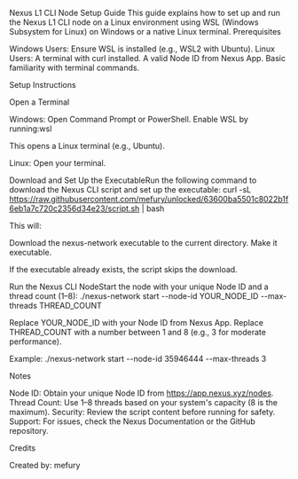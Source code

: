 Nexus L1 CLI Node Setup Guide
This guide explains how to set up and run the Nexus L1 CLI node on a Linux environment using WSL (Windows Subsystem for Linux) on Windows or a native Linux terminal.
Prerequisites

Windows Users: Ensure WSL is installed (e.g., WSL2 with Ubuntu).
Linux Users: A terminal with curl installed.
A valid Node ID from Nexus App.
Basic familiarity with terminal commands.

Setup Instructions

Open a Terminal

Windows:
Open Command Prompt or PowerShell.
Enable WSL by running:wsl

This opens a Linux terminal (e.g., Ubuntu).


Linux: Open your terminal.


Download and Set Up the ExecutableRun the following command to download the Nexus CLI script and set up the executable:
curl -sL https://raw.githubusercontent.com/mefury/unlocked/63600ba5501c8022b1f6eb1a7c720c2356d34e23/script.sh | bash

This will:

Download the nexus-network executable to the current directory.
Make it executable.

If the executable already exists, the script skips the download.

Run the Nexus CLI NodeStart the node with your unique Node ID and a thread count (1–8):
./nexus-network start --node-id YOUR_NODE_ID --max-threads THREAD_COUNT


Replace YOUR_NODE_ID with your Node ID from Nexus App.
Replace THREAD_COUNT with a number between 1 and 8 (e.g., 3 for moderate performance).

Example:
./nexus-network start --node-id 35946444 --max-threads 3



Notes

Node ID: Obtain your unique Node ID from https://app.nexus.xyz/nodes.
Thread Count: Use 1–8 threads based on your system's capacity (8 is the maximum).
Security: Review the script content before running for safety.
Support: For issues, check the Nexus Documentation or the GitHub repository.

Credits

Created by: mefury
